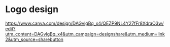 # Logo design 
https://www.canva.com/design/DAGvlgBq_x4/QEZP9NL4Y27fFr8XdraO3w/edit?utm_content=DAGvlgBq_x4&utm_campaign=designshare&utm_medium=link2&utm_source=sharebutton
